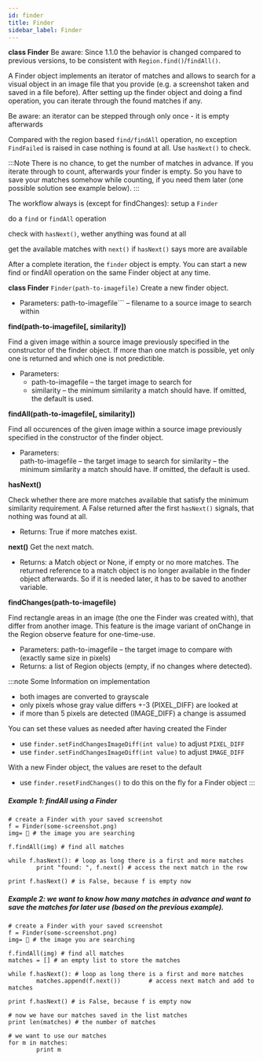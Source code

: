 ```yaml
---
id: finder
title: Finder
sidebar_label: Finder
---
```


**class Finder**
Be aware: Since 1.1.0 the behavior is changed compared to previous versions, to be consistent with ```Region.find()```/```findAll()```.

A Finder object implements an iterator of matches and allows to search for a visual object in an image file that you provide (e.g. a screenshot taken and saved in a file before). After setting up the finder object and doing a find operation, you can iterate through the found matches if any.

Be aware: an iterator can be stepped through only once - it is empty afterwards

Compared with the region based ```find/findAll``` operation, no exception ```FindFailed``` is raised in case nothing is found at all. Use ```hasNext()``` to check.

:::Note
There is no chance, to get the number of matches in advance. If you iterate through to count, afterwards your finder is empty. So you have to save your matches somehow while counting, if you need them later (one possible solution see example below).
:::

The workflow always is (except for findChanges):
setup a ```Finder```

do a ```find``` or ```findAll``` operation

check with ```hasNext()```, wether anything was found at all

get the available matches with ```next()``` if ```hasNext()``` says more are available

After a complete iteration, the ```finder``` object is empty.
You can start a new find or findAll operation on the same Finder object at any time.

**class Finder**
```Finder(path-to-imagefile)```
Create a new finder object.

- Parameters:	path-to-imagefile``` – filename to a source image to search within

**find(path-to-imagefile[, similarity])**

Find a given image within a source image previously specified in the constructor of the finder object. If more than one match is possible, yet only one is returned and which one is not predictible.

- Parameters:	
  - path-to-imagefile – the target image to search for
  - similarity – the minimum similarity a match should have. If omitted, the default is used.

**findAll(path-to-imagefile[, similarity])**

Find all occurences of the given image within a source image previously specified in the constructor of the finder object.

- Parameters:	
  path-to-imagefile – the target image to search for
  similarity – the minimum similarity a match should have. If omitted, the default is used.

**hasNext()**

Check whether there are more matches available that satisfy the minimum similarity requirement. A False returned after the first ```hasNext()``` signals, that nothing was found at all.

- Returns:	True if more matches exist.

**next()**
Get the next match.

- Returns:	a Match object or None, if empty or no more matches.
The returned reference to a match object is no longer available in the finder object afterwards. So if it is needed later, it has to be saved to another variable.

**findChanges(path-to-imagefile)**

Find rectangle areas in an image (the one the Finder was created with), that differ from another image. This feature is the image variant of onChange in the Region observe feature for one-time-use.

- Parameters:	path-to-imagefile – the target image to compare with (exactly same size in pixels)
- Returns:	a list of Region objects (empty, if no changes where detected).

:::note
Some Information on implementation
- both images are converted to grayscale
- only pixels whose gray value differs +-3 (PIXEL_DIFF) are looked at
- if more than 5 pixels are detected (IMAGE_DIFF) a change is assumed

You can set these values as needed after having created the Finder
- use ```finder.setFindChangesImageDiff(int value)``` to adjust ```PIXEL_DIFF```
- use ```finder.setFindChangesImageDiff(int value)``` to adjust ```IMAGE_DIFF```

With a new Finder object, the values are reset to the default
- use ```finder.resetFindChanges()``` to do this on the fly for a Finder object
:::

##### Example 1: findAll using a Finder

```code
# create a Finder with your saved screenshot
f = Finder(some-screenshot.png)
img= 🦑 # the image you are searching

f.findAll(img) # find all matches

while f.hasNext(): # loop as long there is a first and more matches
        print "found: ", f.next() # access the next match in the row

print f.hasNext() # is False, because f is empty now
```

##### Example 2: we want to know how many matches in advance and want to save the matches for later use (based on the previous example).

```code
# create a Finder with your saved screenshot
f = Finder(some-screenshot.png)
img= 🦑 # the image you are searching

f.findAll(img) # find all matches
matches = [] # an empty list to store the matches

while f.hasNext(): # loop as long there is a first and more matches
        matches.append(f.next())        # access next match and add to matches

print f.hasNext() # is False, because f is empty now

# now we have our matches saved in the list matches
print len(matches) # the number of matches

# we want to use our matches
for m in matches:
        print m
```
